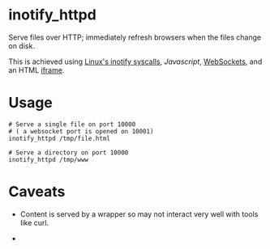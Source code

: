 # inotify_httpd

Serve files over HTTP; immediately refresh browsers when the files change on disk.

This is achieved using  [Linux's inotify syscalls](http://man7.org/linux/man-pages/man7/inotify.7.html), *Javascript*, [WebSockets](https://www.w3.org/TR/websockets/), and an HTML [iframe](https://www.w3.org/wiki/HTML/Elements/iframe).

# Usage

```
# Serve a single file on port 10000
# ( a websocket port is opened on 10001)
inotify_httpd /tmp/file.html

# Serve a directory on port 10000
inotify_httpd /tmp/www

```

# Caveats

* Content is served by a wrapper so may not interact very well with tools like curl.

*
